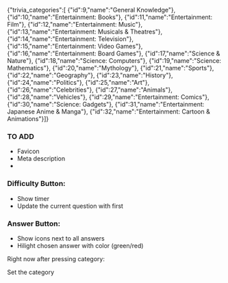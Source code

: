 {"trivia_categories":[
{"id":9,"name":"General Knowledge"},
{"id":10,"name":"Entertainment: Books"},
{"id":11,"name":"Entertainment: Film"},
{"id":12,"name":"Entertainment: Music"},
{"id":13,"name":"Entertainment: Musicals & Theatres"},
{"id":14,"name":"Entertainment: Television"},
{"id":15,"name":"Entertainment: Video Games"},
{"id":16,"name":"Entertainment: Board Games"},
{"id":17,"name":"Science & Nature"},
{"id":18,"name":"Science: Computers"},
{"id":19,"name":"Science: Mathematics"},
{"id":20,"name":"Mythology"},
{"id":21,"name":"Sports"},
{"id":22,"name":"Geography"},
{"id":23,"name":"History"},
{"id":24,"name":"Politics"},
{"id":25,"name":"Art"},
{"id":26,"name":"Celebrities"},
{"id":27,"name":"Animals"},
{"id":28,"name":"Vehicles"},
{"id":29,"name":"Entertainment: Comics"},
{"id":30,"name":"Science: Gadgets"},
{"id":31,"name":"Entertainment: Japanese Anime & Manga"},
{"id":32,"name":"Entertainment: Cartoon & Animations"}]}

### TO ADD

- Favicon
- Meta description
-

### Difficulty Button:

- Show timer
- Update the current question with first

### Answer Button:

- Show icons next to all answers
- Hilight chosen answer with color (green/red)


Right now after pressing category:

Set the category

